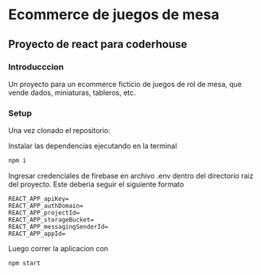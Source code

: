 # Ecommerce de juegos de mesa
## Proyecto de react para coderhouse

### Introducccion

Un proyecto para un ecommerce ficticio de juegos de rol de mesa, que vende dados, miniaturas, tableros, etc.

### Setup

Una vez clonado el repositorio:

Instalar las dependencias ejecutando en la terminal
```bash
npm i
```
Ingresar credenciales de firebase en archivo .env dentro del directorio raiz del proyecto.
Este deberia seguir el siguiente formato

```.env
REACT_APP_apiKey=
REACT_APP_authDomain=
REACT_APP_projectId=
REACT_APP_storageBucket=
REACT_APP_messagingSenderId=
REACT_APP_appId=
```
Luego correr la aplicacion con
```bash
npm start
```
